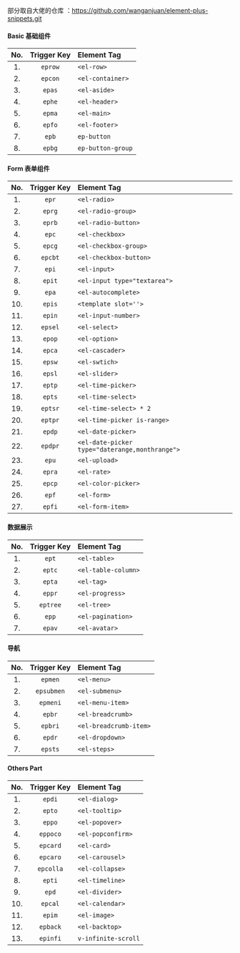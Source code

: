 部分取自大佬的仓库 ：https://github.com/wanganjuan/element-plus-snippets.git



#### Basic 基础组件

| No. | Trigger&nbsp;Key | Element Tag                                                                                                               |
| :-: | :--------------: | :------------------------------------------------------------------------------------------------------------------------ |
| 1.  |     `eprow`      | `<el-row>`                                                                                                                |
| 2.  |     `epcon`      | `<el-container>`                                                                                                          |
| 3.  |      `epas`      | `<el-aside>`                                                                                                              |
| 4.  |      `ephe`      | `<el-header>`                                                                                                             |
| 5.  |      `epma`      | `<el-main>`                                                                                                               |
| 6.  |      `epfo`      | `<el-footer>`                                                                                                             |
| 7.  |      `epb`       | `ep-button`                                                                                                               |
| 8.  |      `epbg`      | `ep-button-group`                                                                                                         |

#### Form 表单组件

| No. | Trigger&nbsp;Key | Element Tag                                     |
| :-: | :--------------: | :---------------------------------------------- |
| 1.  |      `epr`       | `<el-radio>`                                    |
| 2.  |      `eprg`      | `<el-radio-group>`                              |
| 3.  |      `eprb`      | `<el-radio-button>`                             |
| 4.  |      `epc`       | `<el-checkbox>`                                 |
| 5.  |      `epcg`      | `<el-checkbox-group>`                           |
| 6.  |     `epcbt`      | `<el-checkbox-button>`                          |
| 7.  |      `epi`       | `<el-input>`                                    |
| 8.  |      `epit`      | `<el-input type="textarea">`                    |
| 9.  |      `epa`       | `<el-autocomplete>`                             |
| 10. |      `epis`      | `<template slot=''>`                            |
| 11. |      `epin`      | `<el-input-number>`                             |
| 12. |     `epsel`      | `<el-select>`                                   |
| 13. |      `epop`      | `<el-option>`                                   |
| 14. |      `epca`      | `<el-cascader>`                                 |
| 15. |      `epsw`      | `<el-swtich>`                                   |
| 16. |      `epsl`      | `<el-slider>`                                   |
| 17. |      `eptp`      | `<el-time-picker>`                              |
| 18. |      `epts`      | `<el-time-select>`                              |
| 19. |     `eptsr`      | `<el-time-select> * 2`                          |
| 20. |     `eptpr`      | `<el-time-picker is-range>`                     |
| 21. |      `epdp`      | `<el-date-picker>`                              |
| 22. |     `epdpr`      | `<el-date-picker type="daterange,monthrange">`  |
| 23. |      `epu`       | `<el-upload>`                                   |
| 24. |      `epra`      | `<el-rate>`                                     |
| 25. |      `epcp`      | `<el-color-picker>`                             |
| 26. |      `epf`       | `<el-form>`                                     |
| 27. |      `epfi`      | `<el-form-item>`                                |

#### 数据展示

| No. | Trigger Key | Element Tag         |
| :-: | :---------: | :------------------ |
| 1.  |    `ept`    | `<el-table>`        |
| 2.  |   `eptc`    | `<el-table-column>` |
| 3.  |   `epta`    | `<el-tag>`          |
| 4.  |   `eppr`    | `<el-progress>`     |
| 5.  |  `eptree`   | `<el-tree>`         |
| 6.  |    `epp`    | `<el-pagination>`   |
| 7.  |   `epav`    | `<el-avatar>`       |

#### 导航

| No. | Trigger Key | Element Tag            |
| :-: | :---------: | :--------------------- |
| 1.  |   `epmen`   | `<el-menu>`            |
| 2.  | `epsubmen`  | `<el-submenu>`         |
| 3.  |  `epmeni`   | `<el-menu-item>`       |
| 4.  |   `epbr`    | `<el-breadcrumb>`      |
| 5.  |   `epbri`   | `<el-breadcrumb-item>` |
| 6.  |   `epdr`    | `<el-dropdown>`        |
| 7.  |   `epsts`   | `<el-steps>`           |

#### Others Part

| No. | Trigger Key | Element Tag          |
| :-: | :---------: | :------------------- |
| 1.  |   `epdi`    | `<el-dialog>`        |
| 2.  |   `epto`    | `<el-tooltip>`       |
| 3.  |   `eppo`    | `<el-popover>`       |
| 4.  |  `eppoco`   | `<el-popconfirm>`    |
| 5.  |  `epcard`   | `<el-card>`          |
| 6.  |  `epcaro`   | `<el-carousel>`      |
| 7.  |  `epcolla`  | `<el-collapse>`      |
| 8.  |   `epti`    | `<el-timeline>`      |
| 9.  |    `epd`    | `<el-divider>`       |
| 10. |   `epcal`   | `<el-calendar>`      |
| 11. |   `epim`    | `<el-image>`         |
| 12. |  `epback`   | `<el-backtop>`       |
| 13. |  `epinfi`   | `v-infinite-scroll`  |
